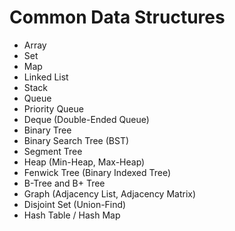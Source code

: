 <head>
    <meta charset="UTF-8">
    <meta name="viewport" content="width=device-width, initial-scale=1.0">
</head>
<body>
    <h1>Common Data Structures</h1>
    <ul>
        <li>Array</li>
        <li>Set</li>
        <li>Map</li>
        <li>Linked List</li>
        <li>Stack</li>
        <li>Queue</li>
        <li>Priority Queue</li>
        <li>Deque (Double-Ended Queue)</li>
        <li>Binary Tree</li>
        <li>Binary Search Tree (BST)</li>
        <li>Segment Tree</li>
        <li>Heap (Min-Heap, Max-Heap)</li>
        <li>Fenwick Tree (Binary Indexed Tree)</li>
        <li>B-Tree and B+ Tree</li>
        <li>Graph (Adjacency List, Adjacency Matrix)</li>
        <li>Disjoint Set (Union-Find)</li>
        <li>Hash Table / Hash Map</li>
    </ul>
</body>
